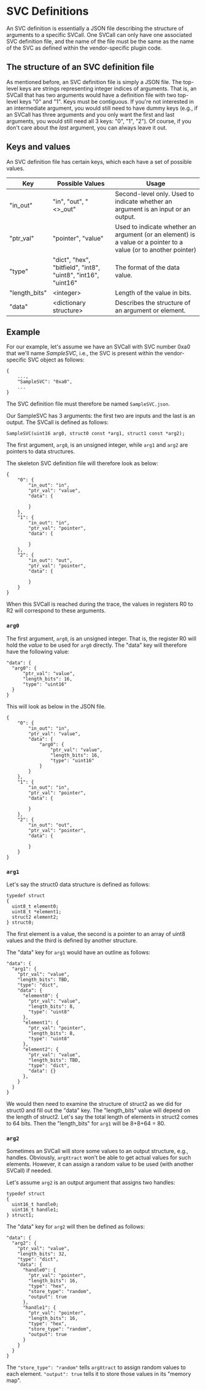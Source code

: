 # SVC Definitions

An SVC definition is essentially a JSON file describing the structure of arguments to a specific SVCall. One SVCall can only have one associated SVC definition file, and the name of the file must be the same as the name of the SVC as defined within the vendor-specific plugin code.

## The structure of an SVC definition file
As mentioned before, an SVC definition file is simply a JSON file. The top-level keys are strings representing integer indices of arguments. That is, an SVCall that has two arguments would have a definition file with two top-level keys "0" and "1". Keys must be contiguous. If you're not interested in an intermediate argument, you would still need to have dummy keys (e.g., if an SVCall has three arguments and you only want the first and last arguments, you would still need all 3 keys: "0", "1", "2"). Of course, if you don't care about the *last* argument, you can always leave it out.

## Keys and values
An SVC definition file has certain keys, which each have a set of possible values. 

| Key | Possible Values | Usage |
|-----|-------|-------|
| "in_out" | "in", "out", "<>_out" | Second-level only. Used to indicate whether an argument is an input or an output. |
| "ptr_val" | "pointer", "value" | Used to indicate whether an argument (or an element) is a value or a pointer to a value (or to another pointer) |
| "type" | "dict", "hex", "bitfield", "int8", "uint8", "int16", "uint16" | The format of the data value. |
| "length_bits" | \<integer\> | Length of the value in bits. |
| "data" | \<dictionary structure\> | Describes the structure of an argument or element. |


## Example
For our example, let's assume we have an SVCall with SVC number 0xa0 that we'll name *SampleSVC*, i.e., the SVC is present within the vendor-specific SVC object as follows:
```
{
    ...,
    "SampleSVC": "0xa0",
    ...    
}
```

The SVC definition file must therefore be named `SampleSVC.json`.


Our SampleSVC has 3 arguments: the first two are inputs and the last is an output. The SVCall is defined as follows:
```
SampleSVC(uint16 arg0, struct0 const *arg1, struct1 const *arg2);
```

The first argument, `arg0`, is an unsigned integer, while `arg1` and `arg2` are pointers to data structures.


The skeleton SVC definition file will therefore look as below:
```
{
    "0": {
        "in_out": "in",
        "ptr_val": "value",
        "data": {
        
        }
    },
    "1": {
        "in_out": "in",
        "ptr_val": "pointer",
        "data": {
        
        }
    },
    "2": {
        "in_out": "out",
        "ptr_val": "pointer",
        "data": {
        
        }
    }
}
```

When this SVCall is reached during the trace, the values in registers R0 to R2 will correspond to these arguments.

### `arg0`
The first argument, `arg0`, is an unsigned integer. That is, the register R0 will hold the *value* to be used for `arg0` directly. The "data" key will therefore have the following value:
```
"data": {
  "arg0": {
      "ptr_val": "value",
      "length_bits": 16,
      "type": "uint16"
  }
}
```

This will look as below in the JSON file.
```
{
    "0": {
        "in_out": "in",
        "ptr_val": "value",
        "data": {
            "arg0": {
                "ptr_val": "value",
                "length_bits": 16,
                "type": "uint16"
            }
        }
    },
    "1": {
        "in_out": "in",
        "ptr_val": "pointer",
        "data": {
        
        }
    },
    "2": {
        "in_out": "out",
        "ptr_val": "pointer",
        "data": {
        
        }
    }
}
```

### `arg1`
Let's say the struct0 data structure is defined as follows:
```
typedef struct
{
  uint8_t element0;
  uint8_t *element1;
  struct2 element2;
} struct0;
```

The first element is a value, the second is a pointer to an array of uint8 values and the third is defined by another structure.

The "data" key for `arg1` would have an outline as follows:
```
"data": {
  "arg1": {
    "ptr_val": "value",
    "length_bits": TBD,
    "type": "dict",
    "data": {
      "element0": {
        "ptr_val": "value",
        "length_bits": 8,
        "type": "uint8"
      },
      "element1": {
        "ptr_val": "pointer",
        "length_bits": 8,
        "type": "uint8"
      },
      "element2": {
        "ptr_val": "value",
        "length_bits": TBD,
        "type": "dict",
        "data": {}
      },
    }
  }
}
```

We would then need to examine the structure of struct2 as we did for struct0 and fill out the "data" key. The "length_bits" value will depend on the length of struct2. Let's say the total length of elements in struct2 comes to 64 bits. Then the "length_bits" for `arg1` will be 8+8+64 = 80.

### `arg2`
Sometimes an SVCall will store some values to an output structure, e.g., handles. Obviously, `argXtract` won't be able to get actual values for such elements. However, it can assign a random value to be used (with another SVCall) if needed.

Let's assume `arg2` is an output argument that assigns two handles:
```
typedef struct
{
  uint16_t handle0;
  uint16_t handle1;
} struct1;
```

The "data" key for `arg2` will then be defined as follows:
```
"data": {
  "arg2": {
    "ptr_val": "value",
    "length_bits": 32,
    "type": "dict",
    "data": {
      "handle0": {
        "ptr_val": "pointer",
        "length_bits": 16,
        "type": "hex",
        "store_type": "random",
        "output": true
      },
      "handle1": {
        "ptr_val": "pointer",
        "length_bits": 16,
        "type": "hex",
        "store_type": "random",
        "output": true
      }
    }
  }
}
```

The `"store_type": "random"` tells `argXtract` to assign random values to each element. `"output": true` tells it to store those values in its "memory map".
